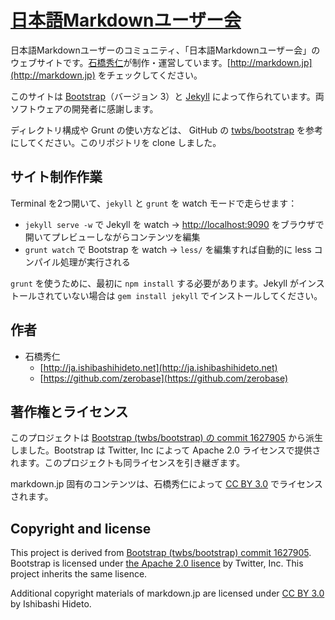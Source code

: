 # [日本語Markdownユーザー会](http://markdown.jp)

日本語Markdownユーザーのコミュニティ、「日本語Markdownユーザー会」のウェブサイトです。[石橋秀仁](http://ja.ishibashihideto.net/)が制作・運営しています。[http://markdown.jp](http://markdown.jp) をチェックしてください。

このサイトは [Bootstrap](http://getbootstrap.com)（バージョン 3）と [Jekyll](http://jekyllrb.com/) によって作られています。両ソフトウェアの開発者に感謝します。

ディレクトリ構成や Grunt の使い方などは、 GitHub の [twbs/bootstrap](https://github.com/twbs/bootstrap) を参考にしてください。このリポジトリを clone しました。


## サイト制作作業

Terminal を2つ開いて、`jekyll` と `grunt` を watch モードで走らせます：

- `jekyll serve -w` で Jekyll を watch → [http://localhost:9090](http://localhost:9090) をブラウザで開いてプレビューしながらコンテンツを編集
- `grunt watch` で Bootstrap を watch → `less/` を編集すれば自動的に less コンパイル処理が実行される

`grunt` を使うために、最初に `npm install` する必要があります。Jekyll がインストールされていない場合は `gem install jekyll` でインストールしてください。


## 作者

- 石橋秀仁
    - [http://ja.ishibashihideto.net](http://ja.ishibashihideto.net)
    - [https://github.com/zerobase](https://github.com/zerobase)


## 著作権とライセンス

このプロジェクトは [Bootstrap (twbs/bootstrap) の commit 1627905](https://github.com/twbs/bootstrap/commit/16279056ae1b3534f8c54b812492ce222dda6c8d) から派生しました。Bootstrap は Twitter, Inc によって Apache 2.0 ライセンスで提供されます。このプロジェクトも同ライセンスを引き継ぎます。

markdown.jp 固有のコンテンツは、石橋秀仁によって [CC BY 3.0](LICENSE) でライセンスされます。


## Copyright and license

This project is derived from [Bootstrap (twbs/bootstrap) commit 1627905](https://github.com/twbs/bootstrap/commit/16279056ae1b3534f8c54b812492ce222dda6c8d). Bootstrap is licensed under [the Apache 2.0 lisence](https://github.com/twbs/bootstrap/blob/master/LICENSE) by Twitter, Inc. This project inherits the same lisence.

Additional copyright materials of markdown.jp are licensed under [CC BY 3.0](LICENSE) by Ishibashi Hideto.
